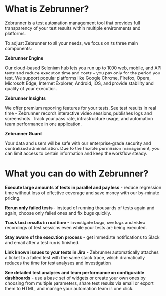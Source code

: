 

# What is Zebrunner?

Zebrunner is a test automation management tool that provides full transparency of your test results within multiple environments and platforms. 

To adjust Zebrunner to all your needs, we focus on its three main components:


**Zebrunner Engine**

Our cloud-based Selenium hub lets you run up to 1000 web, mobile, and API tests and reduce execution time and costs - you pay only for the period you test. We support popular platforms like Google Chrome, Firefox, Opera, Microsoft Edge, Internet Explorer, Android, iOS, and provide stability and quality of your execution.


**Zebrunner Insights**

We offer premium reporting features for your tests. See test results in real time - Zebrunner records interactive video sessions, publishes logs and screenshots. Track your pass rate, infrastructure usage, and automation team performance in one application.


**Zebrunner Guard**

Your data and users will be safe with our enterprise-grade security and centralized administration. Due to the flexible permission management, you can limit access to certain information and keep the workflow steady.

# What you can do with Zebrunner?

**Execute large amounts of tests in parallel and pay less** - reduce regression time without loss of effective coverage and save money with our by-minute pricing.

**Rerun only failed tests** - instead of running thousands of tests again and again, choose only failed ones and fix bugs quickly.

**Track test results in real time** - investigate bugs, see logs and video recordings of test sessions even while your tests are being executed.

**Stay aware of the execution process** - get immediate notifications to Slack and email after a test run is finished.

**Link known issues to your tests in Jira** - Zebrunner automatically attaches a ticket to a failed test with the same stack trace, which dramatically reduces the time for test analyses and investigation.

**See detailed test analyses and team performance on configurable dashboards** - use a basic set of widgets or create your own ones by choosing from multiple parameters, share test results via email or export them to HTML, and manage your automation team in one click.
